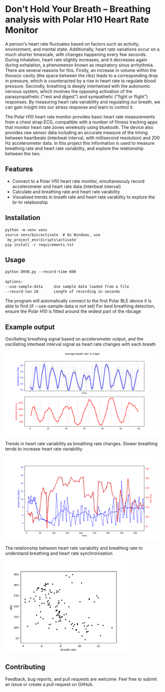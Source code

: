 # Don't Hold Your Breath – Breathing analysis with Polar H10 Heart Rate Monitor

A person's heart rate fluctuates based on factors such as activity, environment, and mental state. Additionally, heart rate variations occur on a much shorter timescale, with changes happening every few seconds. During inhalation, heart rate slightly increases, and it decreases again during exhalation, a phenomenon known as respiratory sinus arrhythmia. There are several reasons for this. Firstly, an increase in volume within the thoracic cavity (the space between the ribs) leads to a corresponding drop in pressure, which is counteracted by a rise in heart rate to regulate blood pressure. Secondly, breathing is deeply intertwined with the autonomic nervous system, which involves the opposing activation of the parasympathetic ("rest and digest") and sympathetic ("fight or flight") responses. By measuring heart rate variability and regulating our breath, we can gain insight into our stress response and learn to control it.

The Polar H10 heart rate monitor provides basic heart rate measurements from a chest strap ECG, compatible with a number of fitness tracking apps that monitor heart rate zones wirelessly using bluetooth. The device also provides raw sensor data including an accurate measure of the timing between heartbeats (interbeat interval, with millisecond resolution) and 200 Hz accelerometer data. In this project this information is used to measure breathing rate and heart rate variability, and explore the relationship between the two.

## Features

- Connect to a Polar H10 heart rate monitor, simultanesouly record accelerometer and heart rate data (interbeat interval)
- Calculate and breathing rate and heart rate varability
- Visualised trends in breath rate and heart rate varability to explore the br-hr relationship

## Installation
    
    python -m venv venv
    source venv/bin/activate  # On Windows, use `my_project_env\Scripts\activate`
    pip install -r requirements.txt

## Usage

    python DHYB.py --record-time 600

    options:
    --use-sample-data     Use sample data loaded from a file
    --record-len 20       Length of recording in seconds

The program will automatically connect to the first Polar BLE device it is able to find (if --use-sample-data is not set)
For best breathing detection, ensure the Polar H10 is fitted around the widest part of the ribcage

## Example output
Oscillating breathing signal based on accelerometer output, and the oscillating interbeat interval signal as heart rate changes with each breath


<img src="img/br_and_hrv_plot.png" alt="Breathing rate and heart rate peaks" width="500">

Trends in heart rate variability as breathing rate changes. Slower breathing tends to increase heart rate variability

<img src="img/br_and_hrv_trend.png" alt="Breathing rate and heart rate trends" width="500">

The relationship between heart rate variability and breathing rate to understand breathing and heart rate synchronisation

<img src="img/hrv_vs_br.png" alt="Breathing rate and heart rate relationship" width="400">


## Contributing
Feedback, bug reports, and pull requests are welcome. Feel free to submit an issue or create a pull request on GitHub.

